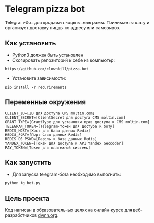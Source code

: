 # Telegram pizza bot
Telegram-бот для продажи пиццы в телеграмм. Принимает оплату и организует доставку пиццы по адресу или самовывоз.

## Как установить

* Python3 должен быть установлен
* Скопировать репозиторий к себе на компьютер:
```
https://github.com/clownkill/pizza-bot
```
* Установите зависимости:
```
pip install -r requrirements
```

## Переменные окружения

```
CLIENT_ID=[ID для доступа CMS moltin.com]
CLIENT_SECRET=[ClientSecret для доступа CMS moltin.com]
GRANT_TYPE=[GrantType для установки прав доступа к CMS moltin.com]
TELEGRAM_TOKEN=[Telegram-токен для достуба к боту]
REDIS_HOST=[Хост для базы данных Redix]
REDIS_PORT=[Порт базы данных Redis]
REDIS_DB_PSWD=[Пароль к базе данных Redis]
YANDEX_TOKEN=[Токен для доступа к API Yandex Geocoder]
PAY_TOKEN=[Токен для платежной системы]
```

## Как запустить

* Для запуска telegram-бота необходимо выполнить:
```
python tg_bot.py
```

## Цель проекта

Код написан в образовательных целях на онлайн-курсе для веб-разработчиков [dvmn.org](https://dvmn.org).
